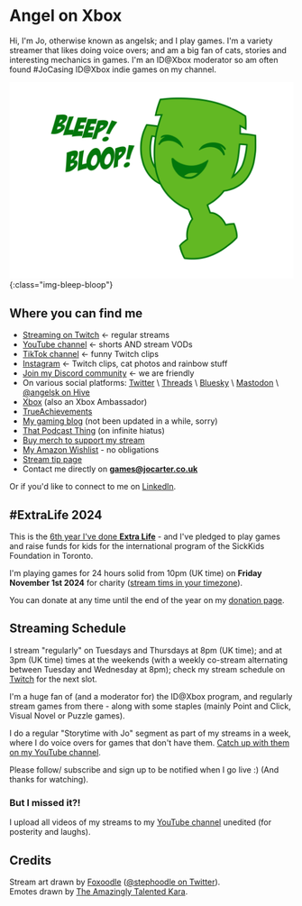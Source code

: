 # Angel on Xbox

Hi, I'm Jo, otherwise known as angelsk; and I play games.  I'm a variety streamer that likes doing voice overs; and am a big fan of cats, stories and interesting mechanics in games.  I'm an ID@Xbox moderator so am often found #JoCasing ID@Xbox indie games on my channel.

![Bleep! Bloop!](/assets/images/bleep-bloop.png){:class="img-bleep-bloop"}

## Where you can find me

* [Streaming on Twitch](https://www.twitch.tv/angelsk_jo) <- regular streams
* [YouTube channel](https://www.youtube.com/@angelsk_Jo) <- shorts AND stream VODs
* [TikTok channel](https://www.tiktok.com/@angelsk_Jo) <- funny Twitch clips
* [Instagram](https://www.instagram.com/angelsk/) <- Twitch clips, cat photos and rainbow stuff
* [Join my Discord community](https://discord.gg/aftQgp4) <- we are friendly
* On various social platforms: [Twitter](https://twitter.com/angelsk) \ [Threads](https://www.threads.net/@angelsk) \ [Bluesky](https://bsky.app/profile/angelsk.bsky.social) \ <a rel="me" href="https://toot.cat/@angelsk">Mastodon</a> \ [@angelsk on Hive](https://hive.page.link/7bx4)
* [Xbox](https://account.xbox.com/en-GB/Profile?gamerTag=angelsk) (also an Xbox Ambassador)
* [TrueAchievements](https://www.trueachievements.com/gamer/angelsk)
* [My gaming blog](https://www.trueachievements.com/gamer/angelsk/blog) (not been updated in a while, sorry)
* [That Podcast Thing](https://twitter.com/podcast_thing) (on infinite hiatus)
* [Buy merch to support my stream](https://teespring.com/stores/angel-on-xbox)
* [My Amazon Wishlist](https://www.amazon.co.uk/wishlist/3V8TFOVC1B8Q1) - no obligations
* [Stream tip page](https://rainmaker.gg/angelsk/tip)
* Contact me directly on **games@jocarter.co.uk**

Or if you'd like to connect to me on [LinkedIn](https://www.linkedin.com/in/jocarter/).

## #ExtraLife 2024

This is the [6th year I've done **Extra Life**](https://www.extra-life.org/participant/angelsk) - and I've pledged to play games and raise funds for kids for the international program of the SickKids Foundation in Toronto.	

I'm playing games for 24 hours solid from 10pm (UK time) on **Friday November 1st 2024** for charity ([stream tims in your timezone](https://www.timeanddate.com/worldclock/fixedtime.html?msg=Extra+Life+2024+-+angelsk_Jo&iso=20241101T22&p1=136&ah=23&am=55)).	

You can donate at any time until the end of the year on my [donation page](https://www.extra-life.org/participant/angelsk).

## Streaming Schedule

I stream "regularly" on Tuesdays and Thursdays at 8pm (UK time); and at 3pm (UK time) times at the weekends (with a weekly co-stream alternating between Tuesday and Wednesday at 8pm); check my stream schedule on [Twitch](https://www.twitch.tv/angelsk_jo) for the next slot. 

I'm a huge fan of (and a moderator for) the ID@Xbox program, and regularly stream games from there - along with some staples (mainly Point and Click, Visual Novel or Puzzle games).

I do a regular "Storytime with Jo" segment as part of my streams in a week, where I do voice overs for games that don't have them. [Catch up with them on my YouTube channel](https://www.youtube.com/playlist?list=PL6RlkpVAiVLUZ7hMrjzQRWCLSrwGrkRCz).

Please follow/ subscribe and sign up to be notified when I go live :) (And thanks for watching).

### But I missed it?!

I upload all videos of my streams to my [YouTube channel](https://www.youtube.com/@angelsk_Jo) unedited (for posterity and laughs).

## Credits

Stream art drawn by [Foxoodle](http://foxoodle.tumblr.com/) ([@stephoodle on Twitter](https://twitter.com/stephoodle)).  
Emotes drawn by [The Amazingly Talented Kara](https://twitch.tv/karaunscripted).

